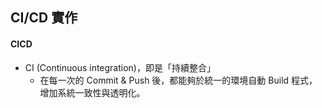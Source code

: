 ## CI/CD 實作


#### CICD
* CI (Continuous integration)，即是「持續整合」
  * 在每一次的 Commit & Push 後，都能夠於統一的環境自動 Build 程式，增加系統一致性與透明化。
